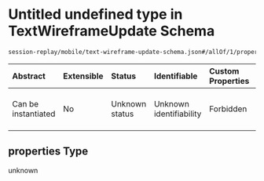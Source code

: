 # Untitled undefined type in TextWireframeUpdate Schema

```txt
session-replay/mobile/text-wireframe-update-schema.json#/allOf/1/properties
```



| Abstract            | Extensible | Status         | Identifiable            | Custom Properties | Additional Properties | Access Restrictions | Defined In                                                                                                                   |
| :------------------ | :--------- | :------------- | :---------------------- | :---------------- | :-------------------- | :------------------ | :--------------------------------------------------------------------------------------------------------------------------- |
| Can be instantiated | No         | Unknown status | Unknown identifiability | Forbidden         | Allowed               | none                | [text-wireframe-update-schema.json\*](../out/session-replay/mobile/text-wireframe-update-schema.json "open original schema") |

## properties Type

unknown
